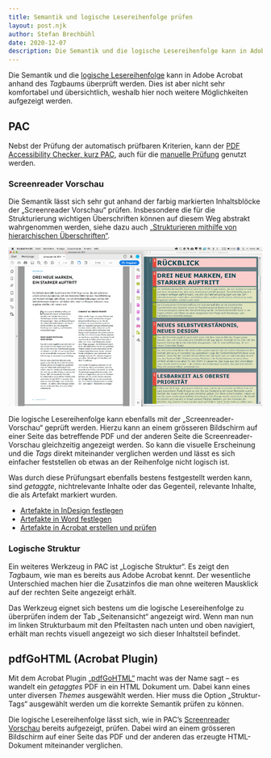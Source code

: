 ```yaml
---
title: Semantik und logische Lesereihenfolge prüfen
layout: post.njk
author: Stefan Brechbühl
date: 2020-12-07
description: Die Semantik und die logische Lesereihenfolge kann in Adobe Acrobat anhand des *Tag*baums überprüft werden. Dies ist aber nicht sehr komfortabel und übersichtlich, weshalb hier noch weitere Möglichkeiten aufgezeigt werden.
---
```


Die Semantik und die [logische Lesereihenfolge](/de/glossary/#logische-lesereihenfolge) kann in Adobe Acrobat anhand des *Tag*baums überprüft werden. Dies ist aber nicht sehr komfortabel und übersichtlich, weshalb hier noch weitere Möglichkeiten aufgezeigt werden.

## PAC

Nebst der Prüfung der automatisch prüfbaren Kriterien, kann der [PDF Accessibility Checker, kurz PAC,](/de/glossary/#pac) auch für die [manuelle Prüfung](/de/glossary/#manuelle-prüfung) genutzt werden.

### Screenreader Vorschau

Die Semantik lässt sich sehr gut anhand der farbig markierten Inhaltsblöcke der „Screenreader Vorschau“ prüfen. Insbesondere die für die Strukturierung wichtigen Überschriften können auf diesem Weg abstrakt wahrgenommen werden, siehe dazu auch [„Strukturieren mithilfe von hierarchischen Überschriften“](/de/basics/general/structure-with-the-help-of-multi-level-headings/).

![Bildschirmfoto: Auf der linken Seite ist das PDF im Acrobat geöffnet. Rechts befindet sich das gleiche PDF in der Screenreader-Vorschau von PAC.](src/assets/img/acrobat_and_pac-screenreader-preview.png)

Die logische Lesereihenfolge kann ebenfalls mit der „Screenreader-Vorschau“ geprüft werden. Hierzu kann an einem grösseren Bildschirm auf einer Seite das betreffende PDF und der anderen Seite die Screenreader-Vorschau gleichzeitig angezeigt werden. So kann die visuelle Erscheinung und die _Tags_ direkt miteinander verglichen werden und lässt es sich einfacher feststellen ob etwas an der Reihenfolge nicht logisch ist.

Was durch diese Prüfungsart ebenfalls bestens festgestellt werden kann, sind _getaggte_, nichtrelevante Inhalte oder das Gegenteil, relevante Inhalte, die als Artefakt markiert wurden.

- [Artefakte in InDesign festlegen](/de/basics/indesign/defining-artifacts-in-indesign/)
- [Artefakte in Word festlegen](/de/basics/word/defining-artifacts-in-word/)
- [Artefakte in Acrobat erstellen und prüfen](/de/basics/acrobat/create-and-check-artifacts-in-acrobat/)

### Logische Struktur

Ein weiteres Werkzeug in PAC ist „Logische Struktur“. Es zeigt den *Tag*baum, wie man es bereits aus Adobe Acrobat kennt. Der wesentliche Unterschied machen hier die Zusatzinfos die man ohne weiteren Mausklick auf der rechten Seite angezeigt erhält.

Das Werkzeug eignet sich bestens um die logische Lesereihenfolge zu überprüfen indem der Tab „Seitenansicht“ angezeigt wird. Wenn man nun im linken Strukturbaum mit den Pfeiltasten nach unten und oben navigiert, erhält man rechts visuell angezeigt wo sich dieser Inhaltsteil befindet.

## pdfGoHTML (Acrobat Plugin)

Mit dem Acrobat Plugin [„pdfGoHTML“](https://www.callassoftware.com/de/produkte/pdfgohtml) macht was der Name sagt – es wandelt ein _getaggtes_ PDF in ein HTML Dokument um. Dabei kann eines unter diversen _Themes_ ausgewählt werden. Hier muss die Option „Struktur-Tags“ ausgewählt werden um die korrekte Semantik prüfen zu können.

Die logische Lesereihenfolge lässt sich, wie in PAC’s [Screenreader Vorschau](#screenreader-vorschau) bereits aufgezeigt, prüfen. Dabei wird an einem grösseren Bildschirm auf einer Seite das PDF und der anderen das erzeugte HTML-Dokument miteinander verglichen.
